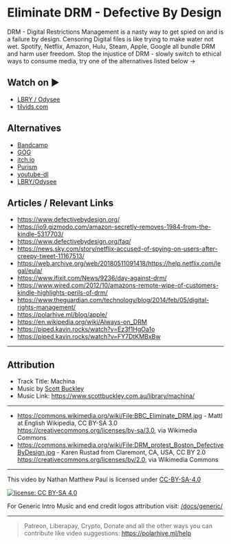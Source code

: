 # Eliminate DRM - Defective By Design

DRM - Digital Restrictions Management is a nasty way to get spied on and is a failure by design. Censoring Digital files is like trying to make water not wet. Spotify, Netflix, Amazon, Hulu, Steam, Apple, Google all bundle DRM and harm user freedom. Stop the injustice of DRM - slowly switch to ethical ways to consume media, try one of the alternatives listed below ->

## Watch on ▶️

- [LBRY / Odysee](https://odysee.com/@polarhive:e/eliminate-drm-defective-by-design:3)
- [tilvids.com](https://tilvids.com/videos/watch/230e2d50-9ce7-488f-811f-5147f713bd9b/)

## Alternatives

- [Bandcamp](https://bandcamp.com/fair_trade_music_policy)
- [GOG](https://www.gog.com/)
- [itch.io](https://itch.io)
- [Purism](https://puri.sm/)
- [youtube-dl](https://ytdl-org.github.io/youtube-dl/about.html)
- [LBRY/Odysee](https://polarhive.ml/odysee)

## Articles / Relevant Links

- <https://www.defectivebydesign.org/>
- <https://io9.gizmodo.com/amazon-secretly-removes-1984-from-the-kindle-5317703/>
- <https://www.defectivebydesign.org/faq/>
- <https://news.sky.com/story/netflix-accused-of-spying-on-users-after-creepy-tweet-11167513/>
- <https://web.archive.org/web/20180511091418/https://help.netflix.com/legal/eula/>
- <https://www.ifixit.com/News/9236/day-against-drm/>
- <https://www.wired.com/2012/10/amazons-remote-wipe-of-customers-kindle-highlights-perils-of-drm/>
- <https://www.theguardian.com/technology/blog/2014/feb/05/digital-rights-management/>
- <https://polarhive.ml/blog/apple/>
- <https://en.wikipedia.org/wiki/Always-on_DRM>
- <https://piped.kavin.rocks/watch?v=Ez3f1HgOa1o>
- <https://piped.kavin.rocks/watch?v=FY7DtKMBxBw>

---

## Attribution

- Track Title: Machina
- Music by [Scott Buckley](https://www.scottbuckley.com.au/)
- Music Link: <https://www.scottbuckley.com.au/library/machina/>

---

- <https://commons.wikimedia.org/wiki/File:BBC_Eliminate_DRM.jpg> -
Mattl at English Wikipedia, CC BY-SA 3.0 <https://creativecommons.org/licenses/by-sa/3.0>, via Wikimedia Commons
- <https://commons.wikimedia.org/wiki/File:DRM_protest_Boston_DefectiveByDesign.jpg> - Karen Rustad from Claremont, CA, USA, CC BY 2.0 <https://creativecommons.org/licenses/by/2.0>, via Wikimedia Commons

---
This video by Nathan Matthew Paul is licensed under [CC-BY-SA-4.0](https://creativecommons.org/licenses/by-sa/4.0/)

[![license: CC BY-SA 4.0](https://polarhive.ml/assets/badges/cc-by-sa-4.svg)](https://creativecommons.org/licenses/by-sa/4.0/)

For Generic Intro Music and end credit logos attribution visit: [/docs/generic/](https://codeberg.org/polarhive/videos/src/branch/main/docs/generic)

---
> Patreon, Liberapay, Crypto, Donate and all the other ways you can contribute like video suggestions: <https://polarhive.ml/help>
